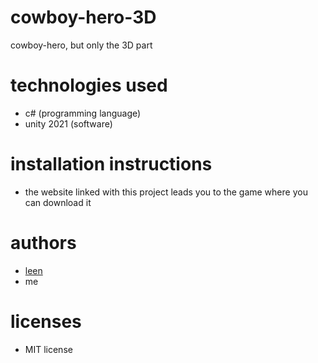 # cowboy-hero-3D
cowboy-hero, but only the 3D part

# technologies used
- c# (programming language)
- unity 2021 (software)

# installation instructions
- the website linked with this project leads you to the game where you can download it

# authors
- <a href="https://github.com/LeenAlHarash">leen<a>
- me

# licenses
- MIT license
